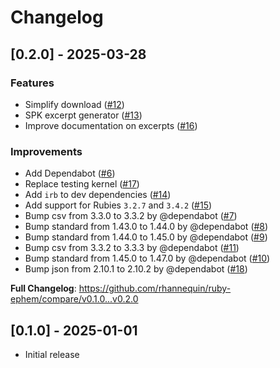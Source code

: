 # Changelog

## [0.2.0] - 2025-03-28

### Features

* Simplify download ([#12])
* SPK excerpt generator ([#13])
* Improve documentation on excerpts ([#16])

### Improvements

* Add Dependabot ([#6])
* Replace testing kernel ([#17])
* Add `irb` to dev dependencies ([#14])
* Add support for Rubies `3.2.7` and `3.4.2` ([#15])
* Bump csv from 3.3.0 to 3.3.2 by @dependabot ([#7])
* Bump standard from 1.43.0 to 1.44.0 by @dependabot ([#8])
* Bump standard from 1.44.0 to 1.45.0 by @dependabot ([#9])
* Bump csv from 3.3.2 to 3.3.3 by @dependabot ([#11])
* Bump standard from 1.45.0 to 1.47.0 by @dependabot ([#10])
* Bump json from 2.10.1 to 2.10.2 by @dependabot ([#18])

[#6]: https://github.com/rhannequin/ruby-ephem/pull/6
[#7]: https://github.com/rhannequin/ruby-ephem/pull/7
[#8]: https://github.com/rhannequin/ruby-ephem/pull/8
[#9]: https://github.com/rhannequin/ruby-ephem/pull/9
[#10]: https://github.com/rhannequin/ruby-ephem/pull/10
[#11]: https://github.com/rhannequin/ruby-ephem/pull/11
[#12]: https://github.com/rhannequin/ruby-ephem/pull/12
[#13]: https://github.com/rhannequin/ruby-ephem/pull/13
[#14]: https://github.com/rhannequin/ruby-ephem/pull/14
[#15]: https://github.com/rhannequin/ruby-ephem/pull/15
[#16]: https://github.com/rhannequin/ruby-ephem/pull/16
[#17]: https://github.com/rhannequin/ruby-ephem/pull/17
[#18]: https://github.com/rhannequin/ruby-ephem/pull/18

**Full Changelog**: https://github.com/rhannequin/ruby-ephem/compare/v0.1.0...v0.2.0

## [0.1.0] - 2025-01-01

- Initial release
